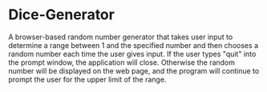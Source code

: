 # Dice-Generator
A browser-based random number generator that takes user input to determine a range between 1 and the specified number and then chooses a random number each time the user gives input. If the user types "quit" into the prompt window, the application will close. Otherwise the random number will be displayed on the web page, and the program will continue to prompt the user for the upper limit of the range.
